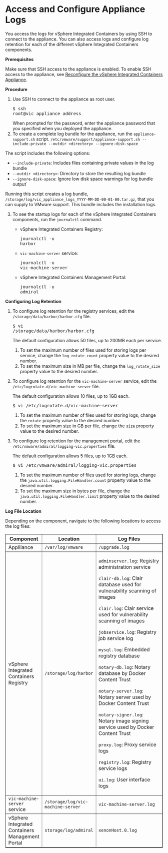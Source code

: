 # Access and Configure Appliance Logs #

You access the logs for vSphere Integrated Containers by using SSH to connect to the appliance. You can also access logs and configure log retention for each of the different vSphere Integrated Containers components.

**Prerequisites**

Make sure that SSH access to the appliance is enabled. To enable SSH access to the appliance, see [Reconfigure the vSphere Integrated Containers Appliance](reconfigure_appliance.md).

**Procedure**

1. Use SSH to connect to the appliance as root user.<pre>$ ssh root@vic_appliance_address</pre>When prompted for the password, enter the appliance password that you specified when you deployed the appliance.
2. To create a complete log bundle for the appliance, run the `appliance-support.sh` script.
    `/etc/vmware/support/appliance-support.sh --include-private --outdir <directory> --ignore-disk-space`

  The script includes the following options:
 
  - `--include-private`: Includes files containing private values in the log bundle
  -  `--outdir <directory>`: Directory to store the resulting log bundle
  -  `--ignore-disk-space`:  Ignore low disk space warnings for log bundle output`

  Running this script creates a log bundle, `/storage/log/vic_appliance_logs_YYYY-MM-DD-00-01-00.tar.gz`, that you can supply to VMware support. This bundle includes the installation logs.

3. To see the startup logs for each of the vSphere Integrated Containers components, run the `journalctl` command.

   - vSphere Integrated Containers Registry:<pre>journalctl -u harbor</pre>
   - `vic-machine-server` service:<pre>journalctl -u vic-machine-server</pre>
   - vSphere Integrated Containers Management Portal:<pre>journalctl -u admiral</pre>

**Configuring Log Retention**
1. To configure log retention for the registry services, edit the `/storage/data/harbor/harbor.cfg` file.<pre>$ vi /storage/data/harbor/harbor.cfg</pre>The default configuration allows 50 files, up to 200MB each per service.
	1. To set the maximum number of files used for storing logs per service, change the `log_rotate_count` property value to the desired number.
	2. To set the maximum size in MB per file, change the `log_rotate_size` property value to the desired number.
2. To configure log retention for the `vic-machine-server` service, edit the `/etc/logrotate.d/vic-machine-server` file.

    The default configuration allows 10 files, up to 1GB each.
    <pre>$ vi /etc/logrotate.d/vic-machine-server</pre> 

	1. To set the maximum number of files used for storing logs, change the `rotate` property value to the desired number.
	2. To set the maximum size in GB per file, change the `size` property value to the desired number.
3. To configure log retention for the management portal, edit the `/etc/vmware/admiral/logging-vic.properties` file.

   The default configuration allows 5 files, up to 1GB each.
    <pre>$ vi /etc/vmware/admiral/logging-vic.properties</pre>

	1. To set the maximum number of files used for storing logs, change the `java.util.logging.FileHandler.count` property value to the desired number.
	2. To set the maximum size in bytes per file, change the `java.util.logging.FileHandler.limit` property value to the desired number.

**Log File Location**

Depending on the component, navigate to the following locations to access the log files:
<table width="100%" border="1">
        <tr>
          <th width="20%" scope="col">Component</th>
          <th width="30%" scope="col">Location</th>
          <th width="50%" scope=:col">Log Files</th>
 </tr>
<tr>
<td>Applliance </td>
<td> <code>/var/log/vmware</code></td>
<td> <code>/upgrade.log</code></td>
</tr>
<tr>
<td>vSphere Integrated Containers Registry </td>
<td> <code>/storage/log/harbor</code></td>
<td><p> <code>adminserver.log</code>: Registry administration service</p>
<p><code>clair-db.log</code>: Clair database used for vulnerability scanning of images</p>
<p><code>clair.log</code>: Clair service used for vulnerability scanning of images</p>
<p><code>jobservice.log</code>: Registry job service log</p>
<p><code>mysql.log</code>: Embedded registry database</p>
<p><code>notary-db.log</code>: Notary database by Docker Content Trust</p>
<p><code>notary-server.log</code>: Notary server used by Docker Content Trust</p>
<p><code>notary-signer.log</code>: Notary image signing service used by Docker Content Trust</p>
<p><code>proxy.log</code>: Proxy service logs</p>
<p><code>registry.log</code>: Registry service logs</p>
<p><code>ui.log</code>: User interface logs</p>
</td>
</tr><tr>
<td> <code>vic-machine-server</code> service</td>
<td><code>/storage/log/vic-machine-server</code></td>
<td><code>vic-machine-server.log</code></td>
</tr><tr>
<td>vSphere Integrated Containers Management Portal</td>
<td><code>storage/log/admiral</code></td>
<td> <code>xenonHost.0.log</code></td>
</tr>    </table>